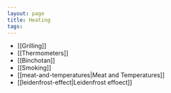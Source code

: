 ```yaml
---
layout: page
title: Heating
tags: 
---
```

- [[Grilling]]
- [[Thermometers]]
- [[Binchotan]]
- [[Smoking]]
- [[meat-and-temperatures|Meat and Temperatures]]
- [[leidenfrost-effect|Leidenfrost effoect]]